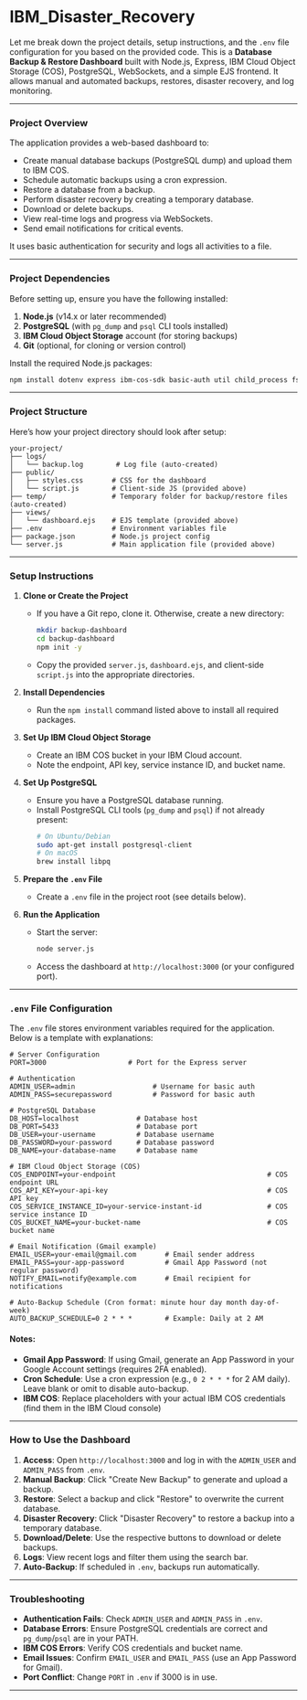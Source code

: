 
# IBM_Disaster_Recovery

Let me break down the project details, setup instructions, and the `.env` file configuration for you based on the provided code. This is a **Database Backup & Restore Dashboard** built with Node.js, Express, IBM Cloud Object Storage (COS), PostgreSQL, WebSockets, and a simple EJS frontend. It allows manual and automated backups, restores, disaster recovery, and log monitoring.

---

### Project Overview
The application provides a web-based dashboard to:
- Create manual database backups (PostgreSQL dump) and upload them to IBM COS.
- Schedule automatic backups using a cron expression.
- Restore a database from a backup.
- Perform disaster recovery by creating a temporary database.
- Download or delete backups.
- View real-time logs and progress via WebSockets.
- Send email notifications for critical events.

It uses basic authentication for security and logs all activities to a file.

---

### Project Dependencies
Before setting up, ensure you have the following installed:
1. **Node.js** (v14.x or later recommended)
2. **PostgreSQL** (with `pg_dump` and `psql` CLI tools installed)
3. **IBM Cloud Object Storage** account (for storing backups)
4. **Git** (optional, for cloning or version control)

Install the required Node.js packages:
```bash
npm install dotenv express ibm-cos-sdk basic-auth util child_process fs path http socket.io node-cron nodemailer ejs
```

---

### Project Structure
Here’s how your project directory should look after setup:

```
your-project/
├── logs/
│   └── backup.log        # Log file (auto-created)
├── public/
│   ├── styles.css       # CSS for the dashboard
│   └── script.js        # Client-side JS (provided above)
├── temp/                # Temporary folder for backup/restore files (auto-created)
├── views/
│   └── dashboard.ejs    # EJS template (provided above)
├── .env                 # Environment variables file
├── package.json         # Node.js project config
└── server.js            # Main application file (provided above)
```

---

### Setup Instructions
1. **Clone or Create the Project**
   - If you have a Git repo, clone it. Otherwise, create a new directory:
     ```bash
     mkdir backup-dashboard
     cd backup-dashboard
     npm init -y
     ```
   - Copy the provided `server.js`, `dashboard.ejs`, and client-side `script.js` into the appropriate directories.

2. **Install Dependencies**
   - Run the `npm install` command listed above to install all required packages.

3. **Set Up IBM Cloud Object Storage**
   - Create an IBM COS bucket in your IBM Cloud account.
   - Note the endpoint, API key, service instance ID, and bucket name.

4. **Set Up PostgreSQL**
   - Ensure you have a PostgreSQL database running.
   - Install PostgreSQL CLI tools (`pg_dump` and `psql`) if not already present:
     ```bash
     # On Ubuntu/Debian
     sudo apt-get install postgresql-client
     # On macOS
     brew install libpq
     ```

5. **Prepare the `.env` File**
   - Create a `.env` file in the project root (see details below).

6. **Run the Application**
   - Start the server:
     ```bash
     node server.js
     ```
   - Access the dashboard at `http://localhost:3000` (or your configured port).

---

### `.env` File Configuration
The `.env` file stores environment variables required for the application. Below is a template with explanations:

```plaintext
# Server Configuration
PORT=3000                    # Port for the Express server

# Authentication
ADMIN_USER=admin                   # Username for basic auth
ADMIN_PASS=securepassword          # Password for basic auth

# PostgreSQL Database
DB_HOST=localhost              # Database host
DB_PORT=5433                   # Database port
DB_USER=your-username          # Database username
DB_PASSWORD=your-password      # Database password
DB_NAME=your-database-name     # Database name

# IBM Cloud Object Storage (COS)
COS_ENDPOINT=your-endpoint                                     # COS endpoint URL
COS_API_KEY=your-api-key                                       # COS API key
COS_SERVICE_INSTANCE_ID=your-service-instant-id                # COS service instance ID
COS_BUCKET_NAME=your-bucket-name                               # COS bucket name

# Email Notification (Gmail example)
EMAIL_USER=your-email@gmail.com       # Email sender address
EMAIL_PASS=your-app-password          # Gmail App Password (not regular password)
NOTIFY_EMAIL=notify@example.com       # Email recipient for notifications

# Auto-Backup Schedule (Cron format: minute hour day month day-of-week)
AUTO_BACKUP_SCHEDULE=0 2 * * *        # Example: Daily at 2 AM
```

#### Notes:
- **Gmail App Password**: If using Gmail, generate an App Password in your Google Account settings (requires 2FA enabled).
- **Cron Schedule**: Use a cron expression (e.g., `0 2 * * *` for 2 AM daily). Leave blank or omit to disable auto-backup.
- **IBM COS**: Replace placeholders with your actual IBM COS credentials (find them in the IBM Cloud console)
---

### How to Use the Dashboard
1. **Access**: Open `http://localhost:3000` and log in with the `ADMIN_USER` and `ADMIN_PASS` from `.env`.
2. **Manual Backup**: Click "Create New Backup" to generate and upload a backup.
3. **Restore**: Select a backup and click "Restore" to overwrite the current database.
4. **Disaster Recovery**: Click "Disaster Recovery" to restore a backup into a temporary database.
5. **Download/Delete**: Use the respective buttons to download or delete backups.
6. **Logs**: View recent logs and filter them using the search bar.
7. **Auto-Backup**: If scheduled in `.env`, backups run automatically.

---

### Troubleshooting
- **Authentication Fails**: Check `ADMIN_USER` and `ADMIN_PASS` in `.env`.
- **Database Errors**: Ensure PostgreSQL credentials are correct and `pg_dump`/`psql` are in your PATH.
- **IBM COS Errors**: Verify COS credentials and bucket name.
- **Email Issues**: Confirm `EMAIL_USER` and `EMAIL_PASS` (use an App Password for Gmail).
- **Port Conflict**: Change `PORT` in `.env` if 3000 is in use.

---

